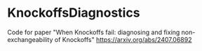 # KnockoffsDiagnostics
Code for paper "When Knockoffs fail: diagnosing and fixing non-exchangeability of Knockoffs"
https://arxiv.org/abs/2407.06892

